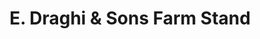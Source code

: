 ---
title: "E. Draghi & Sons Farm Stand"
url: /glastonbury/e-draghi-and-sons-farm-stand/
shop: farm
---